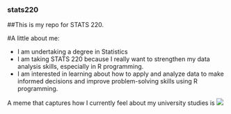 ### stats220

##This is my repo for STATS 220. 

#A little about me:

- I am undertaking a degree in Statistics
- I am taking STATS 220 because I really want to strengthen my data analysis skills, especially in R programming.
- I am interested in learning about how to apply and analyze data to make informed decisions and improve problem-solving skills using R programming. 

A meme that captures how I currently feel about my university studies is ![](https://c.tenor.com/8druEACXtX8AAAAd/tenor.gif)
